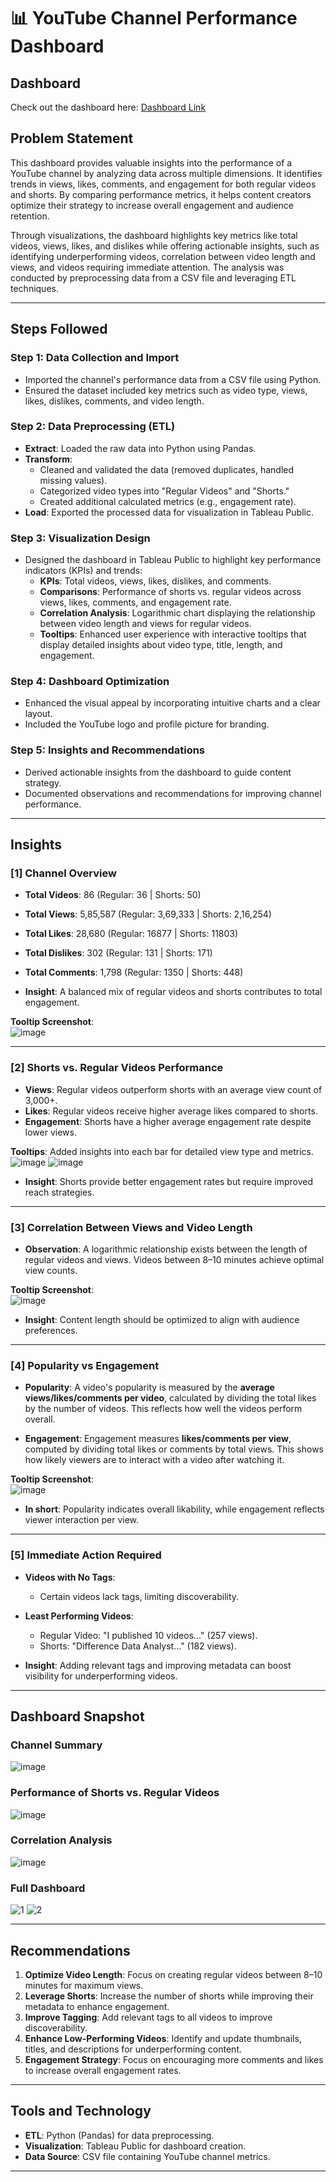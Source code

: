 # 📊 YouTube Channel Performance Dashboard

## Dashboard

Check out the dashboard here: [Dashboard Link](https://public.tableau.com/app/profile/divyanshu.mishra6295/viz/YoutubeChannelsInsights/ChannelsPerformance?publish=yes)

## Problem Statement

This dashboard provides valuable insights into the performance of a YouTube channel by analyzing data across multiple dimensions. It identifies trends in views, likes, comments, and engagement for both regular videos and shorts. By comparing performance metrics, it helps content creators optimize their strategy to increase overall engagement and audience retention.

Through visualizations, the dashboard highlights key metrics like total videos, views, likes, and dislikes while offering actionable insights, such as identifying underperforming videos, correlation between video length and views, and videos requiring immediate attention. The analysis was conducted by preprocessing data from a CSV file and leveraging ETL techniques.

---

## Steps Followed

### Step 1: Data Collection and Import  
- Imported the channel's performance data from a CSV file using Python.  
- Ensured the dataset included key metrics such as video type, views, likes, dislikes, comments, and video length.

### Step 2: Data Preprocessing (ETL)  
- **Extract**: Loaded the raw data into Python using Pandas.  
- **Transform**:  
  - Cleaned and validated the data (removed duplicates, handled missing values).  
  - Categorized video types into "Regular Videos" and "Shorts."  
  - Created additional calculated metrics (e.g., engagement rate).  
- **Load**: Exported the processed data for visualization in Tableau Public.  

### Step 3: Visualization Design  
- Designed the dashboard in Tableau Public to highlight key performance indicators (KPIs) and trends:  
  - **KPIs**: Total videos, views, likes, dislikes, and comments.  
  - **Comparisons**: Performance of shorts vs. regular videos across views, likes, comments, and engagement rate.  
  - **Correlation Analysis**: Logarithmic chart displaying the relationship between video length and views for regular videos.  
  - **Tooltips**: Enhanced user experience with interactive tooltips that display detailed insights about video type, title, length, and engagement.  

### Step 4: Dashboard Optimization  
- Enhanced the visual appeal by incorporating intuitive charts and a clear layout.  
- Included the YouTube logo and profile picture for branding.  

### Step 5: Insights and Recommendations  
- Derived actionable insights from the dashboard to guide content strategy.  
- Documented observations and recommendations for improving channel performance.

---

## Insights

### [1] Channel Overview  
- **Total Videos**: 86 (Regular: 36 | Shorts: 50)   
- **Total Views**: 5,85,587 (Regular: 3,69,333 | Shorts: 2,16,254)  
- **Total Likes**: 28,680 (Regular: 16877 | Shorts: 11803)  
- **Total Dislikes**: 302 (Regular: 131 | Shorts: 171)  
- **Total Comments**: 1,798 (Regular: 1350 | Shorts: 448)  

- **Insight**: A balanced mix of regular videos and shorts contributes to total engagement.  

**Tooltip Screenshot**:  
![image](https://github.com/user-attachments/assets/bba1bbff-8a8e-42f7-862d-2818c88563ce)

---

### [2] Shorts vs. Regular Videos Performance  

- **Views**: Regular videos outperform shorts with an average view count of 3,000+.  
- **Likes**: Regular videos receive higher average likes compared to shorts.  
- **Engagement**: Shorts have a higher average engagement rate despite lower views.  

**Tooltips**: Added insights into each bar for detailed view type and metrics.  
![image](https://github.com/user-attachments/assets/c988394e-1866-4d76-8b1a-c659ee74cfc1)
![image](https://github.com/user-attachments/assets/5db271c1-450b-4c19-846a-eb5981726774)

- **Insight**: Shorts provide better engagement rates but require improved reach strategies.  

---

### [3] Correlation Between Views and Video Length  

- **Observation**: A logarithmic relationship exists between the length of regular videos and views. Videos between 8–10 minutes achieve optimal view counts.  

**Tooltip Screenshot**:  
![image](https://github.com/user-attachments/assets/3d99f913-9777-4556-b997-db8defafb56b)

- **Insight**: Content length should be optimized to align with audience preferences.  

---

### [4] Popularity vs Engagement  

- **Popularity**: A video's popularity is measured by the **average views/likes/comments per video**, calculated by dividing the total likes by the number of videos. This reflects how well the videos perform overall.  

- **Engagement**: Engagement measures **likes/comments per view**, computed by dividing total likes or comments by total views. This shows how likely viewers are to interact with a video after watching it.  

**Tooltip Screenshot**:  
![image](https://github.com/user-attachments/assets/20d7019c-f47e-432e-9eeb-6ba666c967c6)

- **In short**: Popularity indicates overall likability, while engagement reflects viewer interaction per view.  

---

### [5] Immediate Action Required  

- **Videos with No Tags**:  
  - Certain videos lack tags, limiting discoverability.  

- **Least Performing Videos**:  
  - Regular Video: "I published 10 videos..." (257 views).  
  - Shorts: "Difference Data Analyst..." (182 views).  

- **Insight**: Adding relevant tags and improving metadata can boost visibility for underperforming videos.  

---

## Dashboard Snapshot  

### Channel Summary  
![image](https://github.com/user-attachments/assets/6e7d2811-c8e0-4be1-87dd-2ef7302bce39)

### Performance of Shorts vs. Regular Videos  
![image](https://github.com/user-attachments/assets/ea1715e3-a445-456d-a207-62ee520e0191)

### Correlation Analysis  
![image](https://github.com/user-attachments/assets/39ea4da9-9fe5-4cfa-b323-ca2c282466f4)

### Full Dashboard 
![1](https://github.com/user-attachments/assets/d79a9d26-23ff-4623-9d20-c3f9c3c1bb50)
![2](https://github.com/user-attachments/assets/25cf7b43-f360-4979-8f93-845127c5272c)

---

## Recommendations  

1. **Optimize Video Length**: Focus on creating regular videos between 8–10 minutes for maximum views.  
2. **Leverage Shorts**: Increase the number of shorts while improving their metadata to enhance engagement.  
3. **Improve Tagging**: Add relevant tags to all videos to improve discoverability.  
4. **Enhance Low-Performing Videos**: Identify and update thumbnails, titles, and descriptions for underperforming content.  
5. **Engagement Strategy**: Focus on encouraging more comments and likes to increase overall engagement rates.  

---

## Tools and Technology  

- **ETL**: Python (Pandas) for data preprocessing.  
- **Visualization**: Tableau Public for dashboard creation.  
- **Data Source**: CSV file containing YouTube channel metrics.  

---
